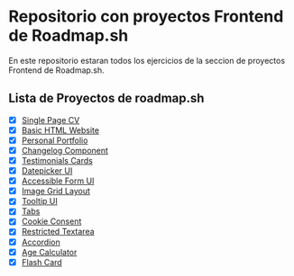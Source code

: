 # Repositorio con proyectos Frontend de Roadmap.sh

En este repositorio estaran todos los ejercicios de la seccion de proyectos Frontend de
Roadmap.sh.

## Lista de Proyectos de roadmap.sh

-   [x] [Single Page CV](https://roadmap.sh/projects/single-page-cv)
-   [x] [Basic HTML Website](https://roadmap.sh/projects/basic-html-website)
-   [x] [Personal Portfolio](https://roadmap.sh/projects/portfolio-website)
-   [x] [Changelog Component](https://roadmap.sh/projects/changelog-component)
-   [x] [Testimonials Cards](https://roadmap.sh/projects/testimonial-cards)
-   [x] [Datepicker UI](https://roadmap.sh/projects/datepicker-ui)
-   [x] [Accessible Form UI](https://roadmap.sh/projects/accessible-form-ui)
-   [x] [Image Grid Layout](https://roadmap.sh/projects/image-grid)
-   [x] [Tooltip UI](https://roadmap.sh/projects/tooltip-ui)
-   [x] [Tabs](https://roadmap.sh/projects/simple-tabs)
-   [x] [Cookie Consent](https://roadmap.sh/projects/cookie-consent)
-   [x] [Restricted Textarea](https://roadmap.sh/projects/restricted-textarea)
-   [x] [Accordion](https://roadmap.sh/projects/accordion)
-   [x] [Age Calculator](https://roadmap.sh/projects/age-calculator)
-   [x] [Flash Card](https://roadmap.sh/projects/flash-cards)
